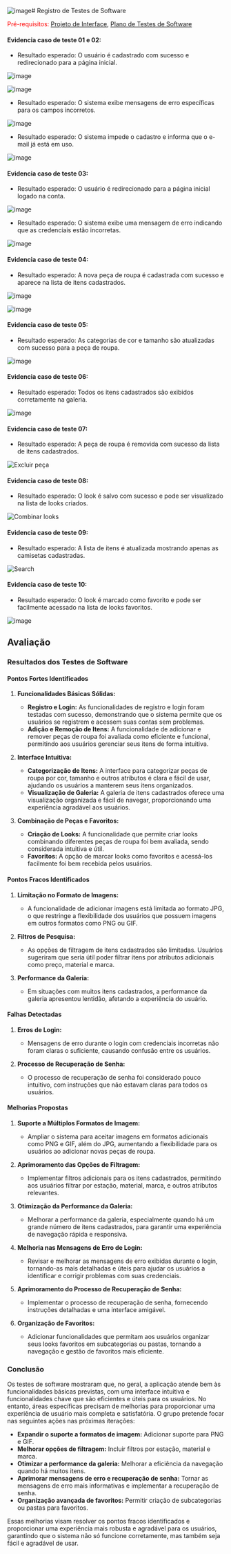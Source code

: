 ![image](https://github.com/ICEI-PUC-Minas-PMV-ADS/pmv-ads-2024-1-e4-proj-infra-t5-projeto-MyCloset/assets/104511336/ebb88681-23e5-4c7a-a80b-c1810ae23cc5)# Registro de Testes de Software

<span style="color:red">Pré-requisitos: <a href="3-Projeto de Interface.md"> Projeto de Interface</a></span>, <a href="8-Plano de Testes de Software.md"> Plano de Testes de Software</a>

#### Evidencia caso de teste 01 e 02:
- Resultado esperado: O usuário é cadastrado com sucesso e redirecionado para a página inicial.

![image](https://github.com/ICEI-PUC-Minas-PMV-ADS/pmv-ads-2024-1-e4-proj-infra-t5-projeto-MyCloset/assets/104511336/6dbf3b36-af4d-4a4b-8020-3a05da421306)


![image](https://github.com/ICEI-PUC-Minas-PMV-ADS/pmv-ads-2024-1-e4-proj-infra-t5-projeto-MyCloset/assets/104511336/4d969f5d-9f43-466c-8054-149142ab4767)



- Resultado esperado: O sistema exibe mensagens de erro específicas para os campos incorretos.

![image](https://github.com/ICEI-PUC-Minas-PMV-ADS/pmv-ads-2024-1-e4-proj-infra-t5-projeto-MyCloset/assets/104511336/37b20d13-4bd8-4162-8cd2-2c08fc07c649)


- Resultado esperado: O sistema impede o cadastro e informa que o e-mail já está em uso.

![image](https://github.com/ICEI-PUC-Minas-PMV-ADS/pmv-ads-2024-1-e4-proj-infra-t5-projeto-MyCloset/assets/106553544/87351e4d-607f-4fa0-85c0-83187d9f32e9)


#### Evidencia caso de teste 03:
- Resultado esperado: O usuário é redirecionado para a página inicial logado na conta.

![image](https://github.com/ICEI-PUC-Minas-PMV-ADS/pmv-ads-2024-1-e4-proj-infra-t5-projeto-MyCloset/assets/106553544/ef0a0694-b2a0-4d13-ba4c-d728c558e675)

- Resultado esperado: O sistema exibe uma mensagem de erro indicando que as credenciais estão incorretas.

![image](https://github.com/ICEI-PUC-Minas-PMV-ADS/pmv-ads-2024-1-e4-proj-infra-t5-projeto-MyCloset/assets/106553544/2bd31581-2b9f-4270-af74-eccb5bc12223)

#### Evidencia caso de teste 04:
- Resultado esperado: A nova peça de roupa é cadastrada com sucesso e aparece na lista de itens cadastrados.

![image](https://github.com/ICEI-PUC-Minas-PMV-ADS/pmv-ads-2024-1-e4-proj-infra-t5-projeto-MyCloset/assets/104511336/8c9073aa-fc6d-4aba-a9c5-48b6e26d1f9f)


![image](https://github.com/ICEI-PUC-Minas-PMV-ADS/pmv-ads-2024-1-e4-proj-infra-t5-projeto-MyCloset/assets/104511336/acd88ac7-0859-46d6-94bd-ee9d69af6775)


#### Evidencia caso de teste 05:
- Resultado esperado: As categorias de cor e tamanho são atualizadas com sucesso para a peça de roupa.

![image](https://github.com/ICEI-PUC-Minas-PMV-ADS/pmv-ads-2024-1-e4-proj-infra-t5-projeto-MyCloset/assets/104511336/bc15e09a-32b8-44b4-a056-70cc899f90fc)


#### Evidencia caso de teste 06:
- Resultado esperado: Todos os itens cadastrados são exibidos corretamente na galeria.

![image](https://github.com/ICEI-PUC-Minas-PMV-ADS/pmv-ads-2024-1-e4-proj-infra-t5-projeto-MyCloset/assets/104511336/e3ad6b8b-e5c6-4c75-ad0c-e10fe63a58d5)


#### Evidencia caso de teste 07:
- Resultado esperado: A peça de roupa é removida com sucesso da lista de itens cadastrados.

![Excluir peça](https://github.com/ICEI-PUC-Minas-PMV-ADS/pmv-ads-2024-1-e4-proj-infra-t5-projeto-MyCloset/assets/104511336/d23d5698-8b1d-46c9-a03a-d6fe670bdd54)


#### Evidencia caso de teste 08:
- Resultado esperado: O look é salvo com sucesso e pode ser visualizado na lista de looks criados.

![Combinar looks](https://github.com/ICEI-PUC-Minas-PMV-ADS/pmv-ads-2024-1-e4-proj-infra-t5-projeto-MyCloset/assets/104511336/bb0c41d3-ba73-476d-9fd5-d2495a5f553f)




#### Evidencia caso de teste 09:
- Resultado esperado: A lista de itens é atualizada mostrando apenas as camisetas cadastradas.

![Search](https://github.com/ICEI-PUC-Minas-PMV-ADS/pmv-ads-2024-1-e4-proj-infra-t5-projeto-MyCloset/assets/104511336/8760f91f-4d69-4837-82f9-ba6b9c07ff2c)


#### Evidencia caso de teste 10:
- Resultado esperado: O look é marcado como favorito e pode ser facilmente acessado na lista de looks favoritos.

![image](https://github.com/ICEI-PUC-Minas-PMV-ADS/pmv-ads-2024-1-e4-proj-infra-t5-projeto-MyCloset/assets/106553544/5f2fbdef-1a62-4d28-9f88-5d2a01423770)


## Avaliação

### Resultados dos Testes de Software

#### Pontos Fortes Identificados

1. **Funcionalidades Básicas Sólidas:**
   - **Registro e Login:** As funcionalidades de registro e login foram testadas com sucesso, demonstrando que o sistema permite que os usuários se registrem e acessem suas contas sem problemas.
   - **Adição e Remoção de Itens:** A funcionalidade de adicionar e remover peças de roupa foi avaliada como eficiente e funcional, permitindo aos usuários gerenciar seus itens de forma intuitiva.

2. **Interface Intuitiva:**
   - **Categorização de Itens:** A interface para categorizar peças de roupa por cor, tamanho e outros atributos é clara e fácil de usar, ajudando os usuários a manterem seus itens organizados.
   - **Visualização de Galeria:** A galeria de itens cadastrados oferece uma visualização organizada e fácil de navegar, proporcionando uma experiência agradável aos usuários.

3. **Combinação de Peças e Favoritos:**
   - **Criação de Looks:** A funcionalidade que permite criar looks combinando diferentes peças de roupa foi bem avaliada, sendo considerada intuitiva e útil.
   - **Favoritos:** A opção de marcar looks como favoritos e acessá-los facilmente foi bem recebida pelos usuários.

#### Pontos Fracos Identificados

1. **Limitação no Formato de Imagens:**
   - A funcionalidade de adicionar imagens está limitada ao formato JPG, o que restringe a flexibilidade dos usuários que possuem imagens em outros formatos como PNG ou GIF.

2. **Filtros de Pesquisa:**
   - As opções de filtragem de itens cadastrados são limitadas. Usuários sugeriram que seria útil poder filtrar itens por atributos adicionais como preço, material e marca.

3. **Performance da Galeria:**
   - Em situações com muitos itens cadastrados, a performance da galeria apresentou lentidão, afetando a experiência do usuário.

#### Falhas Detectadas

1. **Erros de Login:**
   - Mensagens de erro durante o login com credenciais incorretas não foram claras o suficiente, causando confusão entre os usuários.

2. **Processo de Recuperação de Senha:**
   - O processo de recuperação de senha foi considerado pouco intuitivo, com instruções que não estavam claras para todos os usuários.

#### Melhorias Propostas

1. **Suporte a Múltiplos Formatos de Imagem:**
   - Ampliar o sistema para aceitar imagens em formatos adicionais como PNG e GIF, além do JPG, aumentando a flexibilidade para os usuários ao adicionar novas peças de roupa.

2. **Aprimoramento das Opções de Filtragem:**
   - Implementar filtros adicionais para os itens cadastrados, permitindo aos usuários filtrar por estação, material, marca, e outros atributos relevantes.

3. **Otimização da Performance da Galeria:**
   - Melhorar a performance da galeria, especialmente quando há um grande número de itens cadastrados, para garantir uma experiência de navegação rápida e responsiva.

4. **Melhoria nas Mensagens de Erro de Login:**
   - Revisar e melhorar as mensagens de erro exibidas durante o login, tornando-as mais detalhadas e úteis para ajudar os usuários a identificar e corrigir problemas com suas credenciais.

5. **Aprimoramento do Processo de Recuperação de Senha:**
   - Implementar o processo de recuperação de senha, fornecendo instruções detalhadas e uma interface amigável.

6. **Organização de Favoritos:**
   - Adicionar funcionalidades que permitam aos usuários organizar seus looks favoritos em subcategorias ou pastas, tornando a navegação e gestão de favoritos mais eficiente.

### Conclusão

Os testes de software mostraram que, no geral, a aplicação atende bem às funcionalidades básicas previstas, com uma interface intuitiva e funcionalidades chave que são eficientes e úteis para os usuários. No entanto, áreas específicas precisam de melhorias para proporcionar uma experiência de usuário mais completa e satisfatória. O grupo pretende focar nas seguintes ações nas próximas iterações:

- **Expandir o suporte a formatos de imagem:** Adicionar suporte para PNG e GIF.
- **Melhorar opções de filtragem:** Incluir filtros por estação, material e marca.
- **Otimizar a performance da galeria:** Melhorar a eficiência da navegação quando há muitos itens.
- **Aprimorar mensagens de erro e recuperação de senha:** Tornar as mensagens de erro mais informativas e implementar a recuperação de senha.
- **Organização avançada de favoritos:** Permitir criação de subcategorias ou pastas para favoritos.

Essas melhorias visam resolver os pontos fracos identificados e proporcionar uma experiência mais robusta e agradável para os usuários, garantindo que o sistema não só funcione corretamente, mas também seja fácil e agradável de usar.
